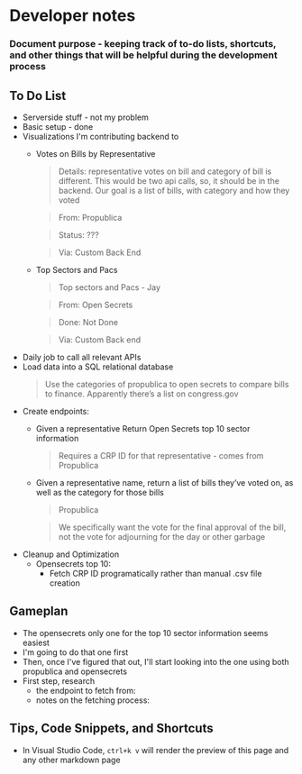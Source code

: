 # Developer notes
### Document purpose - keeping track of to-do lists, shortcuts, and other things that will be helpful during the development process 

## To Do List
* Serverside stuff - not my problem
* Basic setup - done
* Visualizations I'm contributing backend to
    + Votes on Bills by Representative
        > Details: representative votes on bill and category of bill is different. This would be two api calls, so, it should be in the backend. Our goal is a list of bills, with category and how they voted

        > From: Propublica

        >Status: ???

        > Via: Custom Back End
    + Top Sectors and Pacs
        > Top sectors and Pacs - Jay

        > From: Open Secrets

        > Done: Not Done 

        > Via: Custom Back end
* Daily job to call all relevant APIs
* Load data into a SQL relational database
    > Use the categories of propublica to open secrets to compare bills to finance. Apparently there’s a list on congress.gov
* Create endpoints: 
    + Given a representative Return Open Secrets top 10 sector information
        > Requires a CRP ID for that representative - comes from Propublica
    + Given a representative name, return a list of bills they’ve voted on, as well as the category for those bills
        > Propublica

        > We specifically want the vote for the final approval of the bill, not the vote for adjourning for the day or other garbage
* Cleanup and Optimization
    + Opensecrets top 10: 
        - Fetch CRP ID programatically rather than manual .csv file creation

## Gameplan
* The opensecrets only one for the top 10 sector information seems easiest
* I'm going to do that one first
* Then, once I've figured that out, I'll start looking into the one using both propublica and opensecrets
* First step, research 
    * the endpoint to fetch from: 
    * notes on the fetching process: 

## Tips, Code Snippets, and Shortcuts
* In Visual Studio Code, `ctrl+k v` will render the preview of this page and any other markdown page